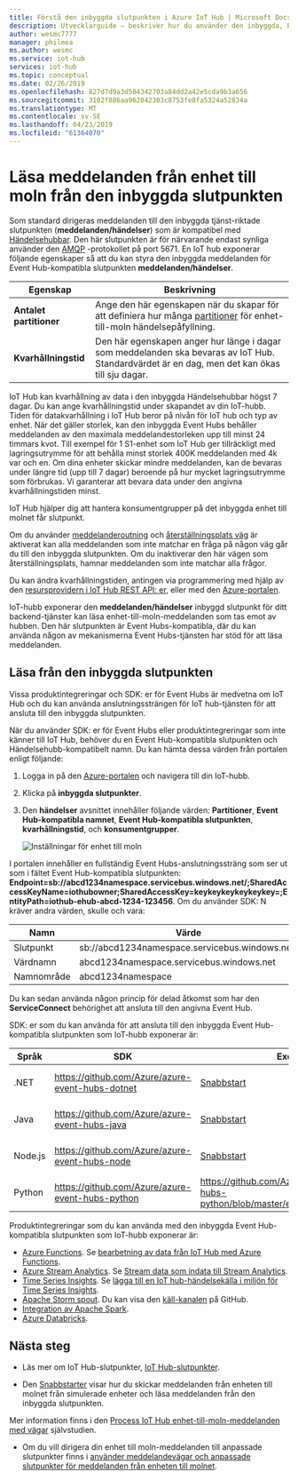 ```yaml
---
title: Förstå den inbyggda slutpunkten i Azure IoT Hub | Microsoft Docs
description: Utvecklarguide – beskriver hur du använder den inbyggda, Event Hubs-kompatibla slutpunkten kan läsa meddelanden från enhet till molnet.
author: wesmc7777
manager: philmea
ms.author: wesmc
ms.service: iot-hub
services: iot-hub
ms.topic: conceptual
ms.date: 02/26/2019
ms.openlocfilehash: 827d7d9a3d584342703a84dd2a42e5cda9b3a656
ms.sourcegitcommit: 3102f886aa962842303c8753fe8fa5324a52834a
ms.translationtype: MT
ms.contentlocale: sv-SE
ms.lasthandoff: 04/23/2019
ms.locfileid: "61364070"
---
```

# <a name="read-device-to-cloud-messages-from-the-built-in-endpoint"></a>Läsa meddelanden från enhet till moln från den inbyggda slutpunkten

Som standard dirigeras meddelanden till den inbyggda tjänst-riktade slutpunkten (**meddelanden/händelser**) som är kompatibel med [Händelsehubbar](https://azure.microsoft.com/documentation/services/event-hubs/). Den här slutpunkten är för närvarande endast synliga använder den [AMQP](https://www.amqp.org/) -protokollet på port 5671. En IoT hub exponerar följande egenskaper så att du kan styra den inbyggda meddelanden för Event Hub-kompatibla slutpunkten **meddelanden/händelser**.

| Egenskap             | Beskrivning |
| ------------------- | ----------- |
| **Antalet partitioner** | Ange den här egenskapen när du skapar för att definiera hur många [partitioner](../event-hubs/event-hubs-features.md#partitions) för enhet-till-moln händelsepåfyllning. |
| **Kvarhållningstid**  | Den här egenskapen anger hur länge i dagar som meddelanden ska bevaras av IoT Hub. Standardvärdet är en dag, men det kan ökas till sju dagar. |

IoT Hub kan kvarhållning av data i den inbyggda Händelsehubbar högst 7 dagar. Du kan ange kvarhållningstid under skapandet av din IoT-hubb. Tiden för datakvarhållning i IoT Hub beror på nivån för IoT hub och typ av enhet. När det gäller storlek, kan den inbyggda Event Hubs behåller meddelanden av den maximala meddelandestorleken upp till minst 24 timmars kvot. Till exempel för 1 S1-enhet som IoT Hub ger tillräckligt med lagringsutrymme för att behålla minst storlek 400K meddelanden med 4k var och en. Om dina enheter skickar mindre meddelanden, kan de bevaras under längre tid (upp till 7 dagar) beroende på hur mycket lagringsutrymme som förbrukas. Vi garanterar att bevara data under den angivna kvarhållningstiden minst.

IoT Hub hjälper dig att hantera konsumentgrupper på det inbyggda enhet till molnet får slutpunkt.

Om du använder [meddelanderoutning](iot-hub-devguide-messages-d2c.md) och [återställningsplats väg](iot-hub-devguide-messages-d2c.md#fallback-route) är aktiverat kan alla meddelanden som inte matchar en fråga på någon väg går du till den inbyggda slutpunkten. Om du inaktiverar den här vägen som återställningsplats, hamnar meddelanden som inte matchar alla frågor.

Du kan ändra kvarhållningstiden, antingen via programmering med hjälp av den [resursprovidern i IoT Hub REST API: er](/rest/api/iothub/iothubresource), eller med den [Azure-portalen](https://portal.azure.com).

IoT-hubb exponerar den **meddelanden/händelser** inbyggd slutpunkt för ditt backend-tjänster kan läsa enhet-till-moln-meddelanden som tas emot av hubben. Den här slutpunkten är Event Hubs-kompatibla, där du kan använda någon av mekanismerna Event Hubs-tjänsten har stöd för att läsa meddelanden.

## <a name="read-from-the-built-in-endpoint"></a>Läsa från den inbyggda slutpunkten

Vissa produktintegreringar och SDK: er för Event Hubs är medvetna om IoT Hub och du kan använda anslutningssträngen för IoT hub-tjänsten för att ansluta till den inbyggda slutpunkten.

När du använder SDK: er för Event Hubs eller produktintegreringar som inte känner till IoT Hub, behöver du en Event Hub-kompatibla slutpunkten och Händelsehubb-kompatibelt namn. Du kan hämta dessa värden från portalen enligt följande:

1. Logga in på den [Azure-portalen](https://portal.azure.com) och navigera till din IoT-hubb.

2. Klicka på **inbyggda slutpunkter**.

3. Den **händelser** avsnittet innehåller följande värden: **Partitioner**, **Event Hub-kompatibla namnet**, **Event Hub-kompatibla slutpunkten**, **kvarhållningstid**, och **konsumentgrupper**.

    ![Inställningar för enhet till moln](./media/iot-hub-devguide-messages-read-builtin/eventhubcompatible.png)

I portalen innehåller en fullständig Event Hubs-anslutningssträng som ser ut som i fältet Event Hub-kompatibla slutpunkten: **Endpoint=sb://abcd1234namespace.servicebus.windows.net/;SharedAccessKeyName=iothubowner;SharedAccessKey=keykeykeykeykeykey=;EntityPath=iothub-ehub-abcd-1234-123456**. Om du använder SDK: N kräver andra värden, skulle och vara:

| Namn | Värde |
| ---- | ----- |
| Slutpunkt | sb://abcd1234namespace.servicebus.windows.net/ |
| Värdnamn | abcd1234namespace.servicebus.windows.net |
| Namnområde | abcd1234namespace |

Du kan sedan använda någon princip för delad åtkomst som har den **ServiceConnect** behörighet att ansluta till den angivna Event Hub.

SDK: er som du kan använda för att ansluta till den inbyggda Event Hub-kompatibla slutpunkten som IoT-hubb exponerar är:

| Språk | SDK | Exempel | Anteckningar |
| -------- | --- | ------ | ----- |
| .NET | https://github.com/Azure/azure-event-hubs-dotnet | [Snabbstart](quickstart-send-telemetry-dotnet.md) | Använder Event Hubs-kompatibla information |
 Java | https://github.com/Azure/azure-event-hubs-java | [Snabbstart](quickstart-send-telemetry-java.md) | Använder Event Hubs-kompatibla information |
| Node.js | https://github.com/Azure/azure-event-hubs-node | [Snabbstart](quickstart-send-telemetry-node.md) | Använder IoT Hub-anslutningssträng |
| Python | https://github.com/Azure/azure-event-hubs-python | https://github.com/Azure/azure-event-hubs-python/blob/master/examples/iothub_recv.py | Använder IoT Hub-anslutningssträng |

Produktintegreringar som du kan använda med den inbyggda Event Hub-kompatibla slutpunkten som IoT-hubb exponerar är:

* [Azure Functions](https://docs.microsoft.com/azure/azure-functions/). Se [bearbetning av data från IoT Hub med Azure Functions](https://azure.microsoft.com/resources/samples/functions-js-iot-hub-processing/).
* [Azure Stream Analytics](https://docs.microsoft.com/azure/stream-analytics/). Se [Stream data som indata till Stream Analytics](../stream-analytics/stream-analytics-define-inputs.md#stream-data-from-iot-hub).
* [Time Series Insights](https://docs.microsoft.com/azure/time-series-insights/). Se [lägga till en IoT hub-händelsekälla i miljön för Time Series Insights](../time-series-insights/time-series-insights-how-to-add-an-event-source-iothub.md).
* [Apache Storm spout](../hdinsight/storm/apache-storm-develop-csharp-event-hub-topology.md). Du kan visa den [käll-kanalen](https://github.com/apache/storm/tree/master/external/storm-eventhubs) på GitHub.
* [Integration av Apache Spark](../hdinsight/spark/apache-spark-eventhub-streaming.md).
* [Azure Databricks](https://docs.microsoft.com/azure/azure-databricks/).

## <a name="next-steps"></a>Nästa steg

* Läs mer om IoT Hub-slutpunkter, [IoT Hub-slutpunkter](iot-hub-devguide-endpoints.md).

* Den [Snabbstarter](quickstart-send-telemetry-node.md) visar hur du skickar meddelanden från enheten till molnet från simulerade enheter och läsa meddelanden från den inbyggda slutpunkten. 

Mer information finns i den [Process IoT Hub enhet-till-moln-meddelanden med vägar](tutorial-routing.md) självstudien.

* Om du vill dirigera din enhet till moln-meddelanden till anpassade slutpunkter finns i [använder meddelandevägar och anpassade slutpunkter för meddelanden från enheten till molnet](iot-hub-devguide-messages-read-custom.md).
